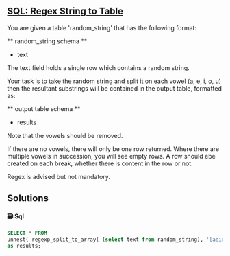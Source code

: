 ## [SQL: Regex String to Table](https://www.codewars.com/kata/59413d53f5c3947364000016)

You are given a table 'random\_string' that has the following format:

** random\_string schema **
* text

The text field holds a single row which contains a random string.

Your task is to take the random string and split it on each vowel (a, e, i, o, u) then the resultant substrings will be contained in the output table, formatted as:

** output table schema **
* results

Note that the vowels should be removed.

If there are no vowels, there will only be one row returned. Where there are multiple vowels in succession, you will see empty rows. A row should ebe created on each break, whether there is content in the row or not.

Regex is advised but not mandatory.

## Solutions
#### 🗃️ Sql
```sql
SELECT * FROM 
unnest( regexp_split_to_array( (select text from random_string), '[aeiou]' ) )
as results;


```
